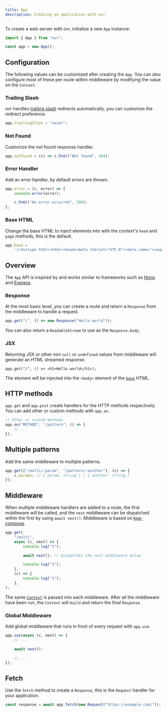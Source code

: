 ```yaml
---
title: App
description: Creating an application with ovr.
---
```


To create a web server with ovr, initialize a new `App` instance:

```ts
import { App } from "ovr";

const app = new App();
```

## Configuration

The following values can be customized after creating the `App`. You can also configure most of these per route within middleware by modifying the value on the `Context`.

### Trailing Slash

ovr handles [trailing slash](https://bjornlu.com/blog/trailing-slash-for-frameworks) redirects automatically, you can customize the redirect preference.

```ts
app.trailingSlash = "never";
```

### Not Found

Customize the not found response handler.

```ts
app.notFound = (c) => c.html("Not found", 404);
```

### Error Handler

Add an error handler, by default errors are thrown.

```ts
app.error = (c, error) => {
	console.error(error);

	c.html("An error occurred", 500);
};
```

### Base HTML

Change the base HTML to inject elements into with the context's `head` and `page` methods, this is the default.

```ts
app.base =
	'<!doctype html><html><head><meta charset="UTF-8"><meta name="viewport" content="width=device-width, initial-scale=1.0"></head><body></body></html>';
```

## Overview

The `App` API is inspired by and works similar to frameworks such as [Hono](https://hono.dev/) and [Express](https://expressjs.com/).

### Response

At the most basic level, you can create a route and return a `Response` from the middleware to handle a request.

```ts
app.get("/", () => new Response("Hello world"));
```

You can also return a `ReadableStream` to use as the `Response.body`.

### JSX

Returning JSX or other non `null` or `undefined` values from middleware will generate an HTML streamed response.

```tsx
app.get("/", () => <h1>Hello world</h1>);
```

The element will be injected into the `<body>` element of the [`base`](/03-app#base-html) HTML.

## HTTP methods

`app.get` and `app.post` create handlers for the HTTP methods respectively. You can add other or custom methods with `app.on`.

```ts
// Other or custom methods
app.on("METHOD", "/pattern", () => {
	// ...
});
```

## Multiple patterns

Add the same middleware to multiple patterns.

```ts
app.get(["/multi/:param", "/pattern/:another"], (c) => {
	c.params; // { param: string } | { another: string }
});
```

## Middleware

When multiple middleware handlers are added to a route, the first middleware will be called, and the `next` middleware can be dispatched within the first by using `await next()`. Middleware is based on [koa-compose](https://github.com/koajs/compose).

```ts
app.get(
	"/multi",
	async (c, next) => {
		console.log("1");

		await next(); // dispatches the next middleware below

		console.log("3");
	},
	(c) => {
		console.log("2");
	},
);
```

The same [`Context`](/04-context) is passed into each middleware. After all the middleware have been run, the `Context` will `build` and return the final `Response`.

### Global Middleware

Add global middleware that runs in front of every request with `app.use`.

```ts
app.use(async (c, next) => {
	// ...

	await next();

	// ...
});
```

## Fetch

Use the `fetch` method to create a `Response`, this is the `Request` handler for your application.

```ts
const response = await app.fetch(new Request("https://example.com/"));
```
